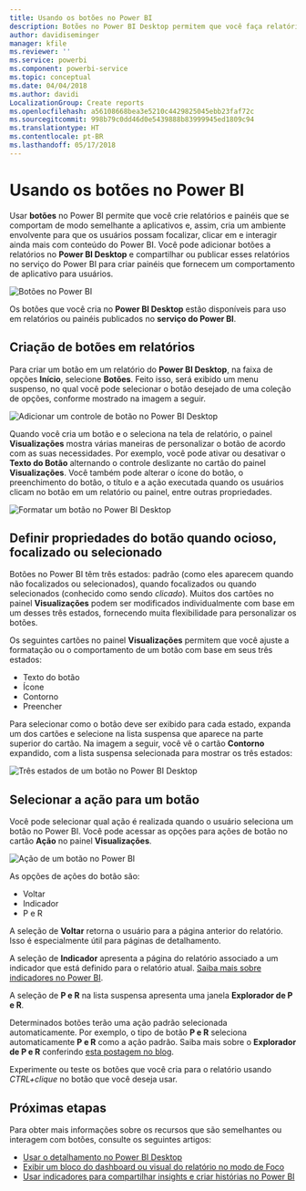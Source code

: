 ```yaml
---
title: Usando os botões no Power BI
description: Botões no Power BI Desktop permitem que você faça relatórios e painéis que se comportam como aplicativos e aprofunde o engajamento com usuários
author: davidiseminger
manager: kfile
ms.reviewer: ''
ms.service: powerbi
ms.component: powerbi-service
ms.topic: conceptual
ms.date: 04/04/2018
ms.author: davidi
LocalizationGroup: Create reports
ms.openlocfilehash: a56108668bea3e5210c4429825045ebb23faf72c
ms.sourcegitcommit: 998b79c0dd46d0e5439888b83999945ed1809c94
ms.translationtype: HT
ms.contentlocale: pt-BR
ms.lasthandoff: 05/17/2018
---
```

# <a name="using-buttons-in-power-bi"></a>Usando os botões no Power BI
Usar **botões** no Power BI permite que você crie relatórios e painéis que se comportam de modo semelhante a aplicativos e, assim, cria um ambiente envolvente para que os usuários possam focalizar, clicar em e interagir ainda mais com conteúdo do Power BI. Você pode adicionar botões a relatórios no **Power BI Desktop** e compartilhar ou publicar esses relatórios no serviço do Power BI para criar painéis que fornecem um comportamento de aplicativo para usuários.

![Botões no Power BI](media/desktop-buttons/desktop-buttons_01.png)

Os botões que você cria no **Power BI Desktop** estão disponíveis para uso em relatórios ou painéis publicados no **serviço do Power BI**.

## <a name="creating-buttons-in-reports"></a>Criação de botões em relatórios
Para criar um botão em um relatório do **Power BI Desktop**, na faixa de opções **Início**, selecione **Botões**. Feito isso, será exibido um menu suspenso, no qual você pode selecionar o botão desejado de uma coleção de opções, conforme mostrado na imagem a seguir. 

![Adicionar um controle de botão no Power BI Desktop](media/desktop-buttons/desktop-buttons_02.png)

Quando você cria um botão e o seleciona na tela de relatório, o painel **Visualizações** mostra várias maneiras de personalizar o botão de acordo com as suas necessidades. Por exemplo, você pode ativar ou desativar o **Texto do Botão** alternando o controle deslizante no cartão do painel **Visualizações**. Você também pode alterar o ícone do botão, o preenchimento do botão, o título e a ação executada quando os usuários clicam no botão em um relatório ou painel, entre outras propriedades.

![Formatar um botão no Power BI Desktop](media/desktop-buttons/desktop-buttons_03.png)

## <a name="set-button-properties-when-idle-hovered-over-or-selected"></a>Definir propriedades do botão quando ocioso, focalizado ou selecionado

Botões no Power BI têm três estados: padrão (como eles aparecem quando não focalizados ou selecionados), quando focalizados ou quando selecionados (conhecido como sendo *clicado*). Muitos dos cartões no painel **Visualizações** podem ser modificados individualmente com base em um desses três estados, fornecendo muita flexibilidade para personalizar os botões.

Os seguintes cartões no painel **Visualizações** permitem que você ajuste a formatação ou o comportamento de um botão com base em seus três estados:

* Texto do botão
* Ícone
* Contorno
* Preencher

Para selecionar como o botão deve ser exibido para cada estado, expanda um dos cartões e selecione na lista suspensa que aparece na parte superior do cartão. Na imagem a seguir, você vê o cartão **Contorno** expandido, com a lista suspensa selecionada para mostrar os três estados:

![Três estados de um botão no Power BI Desktop](media/desktop-buttons/desktop-buttons_04.png)


## <a name="select-the-action-for-a-button"></a>Selecionar a ação para um botão

Você pode selecionar qual ação é realizada quando o usuário seleciona um botão no Power BI. Você pode acessar as opções para ações de botão no cartão **Ação** no painel **Visualizações**.

![Ação de um botão no Power BI](media/desktop-buttons/desktop-buttons_05.png)

As opções de ações do botão são:

* Voltar
* Indicador
* P e R

A seleção de **Voltar** retorna o usuário para a página anterior do relatório. Isso é especialmente útil para páginas de detalhamento.

A seleção de **Indicador** apresenta a página do relatório associado a um indicador que está definido para o relatório atual. [Saiba mais sobre indicadores no Power BI](desktop-bookmarks.md). 

A seleção de **P e R** na lista suspensa apresenta uma janela **Explorador de P e R**. 

Determinados botões terão uma ação padrão selecionada automaticamente. Por exemplo, o tipo de botão **P e R** seleciona automaticamente **P e R** como a ação padrão. Saiba mais sobre o **Explorador de P e R** conferindo [esta postagem no blog](https://powerbi.microsoft.com/blog/power-bi-desktop-april-2018-feature-summary/#Q&AExplorer).

Experimente ou teste os botões que você cria para o relatório usando *CTRL+clique* no botão que você deseja usar. 

## <a name="next-steps"></a>Próximas etapas
Para obter mais informações sobre os recursos que são semelhantes ou interagem com botões, consulte os seguintes artigos:

* [Usar o detalhamento no Power BI Desktop](desktop-drillthrough.md)
* [Exibir um bloco do dashboard ou visual do relatório no modo de Foco](service-focus-mode.md)
* [Usar indicadores para compartilhar insights e criar histórias no Power BI](desktop-bookmarks.md)

